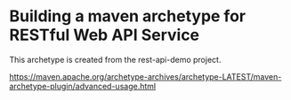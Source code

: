 # Building a maven archetype for RESTful Web API Service

This archetype is created from the rest-api-demo project.

https://maven.apache.org/archetype-archives/archetype-LATEST/maven-archetype-plugin/advanced-usage.html

